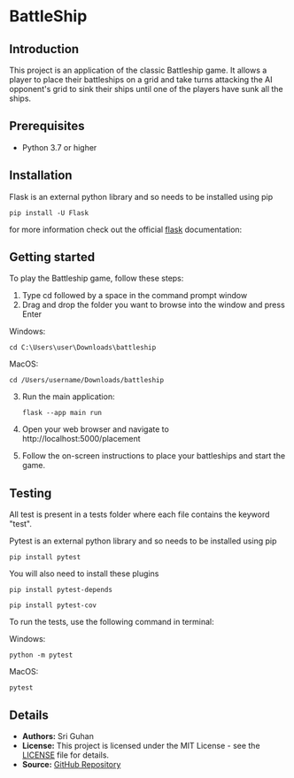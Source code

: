 # BattleShip

## Introduction
This project is an application of the classic Battleship game. It allows a player to place their battleships on a grid and take turns attacking the AI opponent's grid to sink their ships until one of the players have sunk all the ships.



## Prerequisites

- Python 3.7 or higher

## Installation
Flask is an external python library and so needs to be installed using pip

`pip install -U Flask`

for more information check out the official [flask](https://flask.palletsprojects.com/en/3.0.x/installation/) documentation: 

## Getting started
To play the Battleship game, follow these steps:
1) Type cd followed by a space in the command prompt window
2) Drag and drop the folder you want to browse into the window and press Enter

Windows:

   `cd C:\Users\user\Downloads\battleship`
   
MacOS:

   `cd /Users/username/Downloads/battleship`

3) Run the main application:

   `flask --app main run`
4) Open your web browser and navigate to http://localhost:5000/placement
5) Follow the on-screen instructions to place your battleships and start the game.

## Testing
All test is present in a tests folder where each file contains the keyword "test". 

Pytest is an external python library and so needs to be installed using pip

`pip install pytest`

You will also need to install these plugins

`pip install pytest-depends`

`pip install pytest-cov`

To run the tests, use the following command in terminal:

Windows:

`python -m pytest` 

MacOS:

`pytest`

## Details

* **Authors:** Sri Guhan
* **License:** This project is licensed under the MIT License - see the [LICENSE](LICENSE) file for details.
* **Source:** [GitHub Repository](https://github.com/guhan-tofu/BattleShip)
